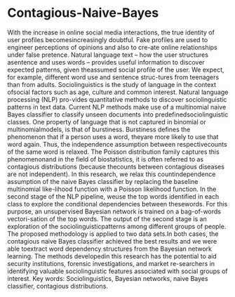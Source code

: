 # Contagious-Naive-Bayes
With the increase in online social media interactions, the true identity of user profiles becomesincreasingly doubtful.
Fake profiles are used to engineer perceptions of opinions and also to cre-ate online relationships under false pretence.
Natural language text – how the user structures asentence and uses words – provides useful information to discover expected patterns,
given theassumed social profile of the user. We expect, for example, different word use and sentence struc-tures from teenagers than
from adults.  Sociolinguistics is the study of language in the context ofsocial factors such as age, culture and common interest. 
Natural language processing (NLP) pro-vides quantitative methods to discover sociolinguistic patterns in text data. Current NLP 
methods make use of a multinomial naive Bayes classifier to classify unseen documents into predefinedsociolinguistic classes. One
property of language that is not captured in binomial or multinomialmodels, is that of burstiness. Burstiness defines the
phenomenon that if a person uses a word, theyare more likely to use that word again.  Thus, the independence assumption between
respectivecounts of the same word is relaxed.  The Poisson distribution family captures this phenomenonand  in  the  field  of 
biostatistics,  it  is  often  referred  to  as  contagious  distributions  (because  thecounts between contagious diseases are
not independent).  In this research, we relax this countindependence assumption of the naive Bayes classifier by replacing the 
baseline multinomial like-lihood function with a Poisson likelihood function.  In the second stage of the NLP pipeline, weuse the
top words identified in each class to explore the conditional dependencies between thesewords. For this purpose, an unsupervised 
Bayesian network is trained on a bag-of-words vectori-sation of the top words.  The output of the second stage is an exploration
of the sociolinguisticpatterns among different groups of people. The proposed methodology is applied to two data sets.In both 
cases, the contagious naive Bayes classifier achieved the best results and we were able toextract word dependency structures from
the Bayesian network learning. The methods developedin this research has the potential to aid security institutions, forensic
investigations, and market re-searchers in identifying valuable sociolinguistic features associated with social groups of interest.
Key words: Sociolinguistics, Bayesian networks, naive Bayes classifier, contagious distributions.
